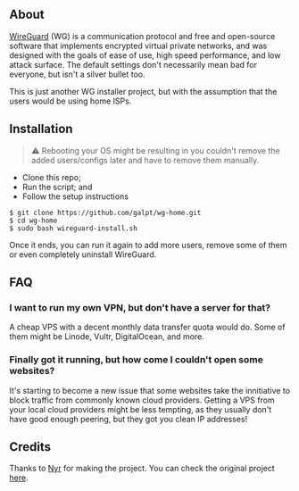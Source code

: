 ## About
[WireGuard](https://www.wireguard.com/) (WG) is a communication protocol and free and open-source software that implements encrypted virtual private networks, and was designed with the goals of ease of use, high speed performance, and low attack surface. The default settings don't necessarily mean bad for everyone, but isn't a silver bullet too.

This is just another WG installer project, but with the assumption that the users would be using home ISPs.

## Installation
> ⚠️ Rebooting your OS might be resulting in you couldn't remove the added users/configs later and have to remove them manually.
- Clone this repo;
- Run the script; and
- Follow the setup instructions
```
$ git clone https://github.com/galpt/wg-home.git
$ cd wg-home
$ sudo bash wireguard-install.sh
```

Once it ends, you can run it again to add more users, remove some of them or even completely uninstall WireGuard.

## FAQ
### I want to run my own VPN, but don't have a server for that?
A cheap VPS with a decent monthly data transfer quota would do. Some of them might be Linode, Vultr, DigitalOcean, and more.

### Finally got it running, but how come I couldn't open some websites?
It's starting to become a new issue that some websites take the innitiative to block traffic from commonly known cloud providers.
Getting a VPS from your local cloud providers might be less tempting, as they usually don't have good enough peering, but they got you clean IP addresses!

## Credits

Thanks to [Nyr](https://github.com/Nyr) for making the project.
You can check the original project [here](https://github.com/Nyr/wireguard-install).
